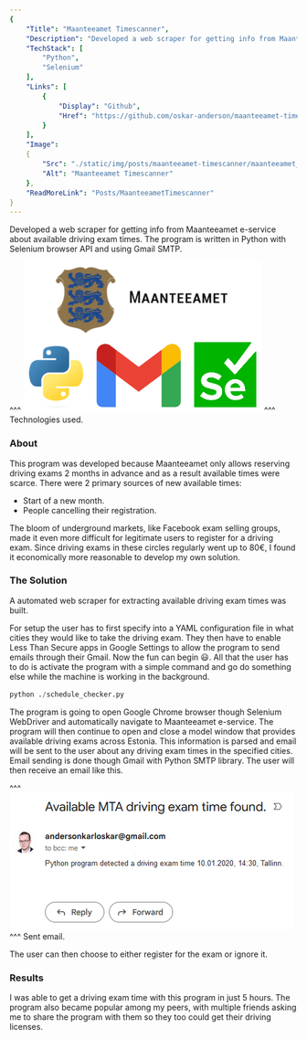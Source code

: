 ```yaml
---
{
    "Title": "Maanteeamet Timescanner",
    "Description": "Developed a web scraper for getting info from Maanteeamet e-service about available driving exam times.",
    "TechStack": [ 
        "Python", 
        "Selenium"
    ],
    "Links": [
        {
            "Display": "Github",
            "Href": "https://github.com/oskar-anderson/maanteeamet-timescanner"
        }
    ],
    "Image":
    {
        "Src": "./static/img/posts/maanteeamet-timescanner/maanteeamet_timescanner_used_tech.png",
        "Alt": "Maanteeamet Timescanner"
    },
    "ReadMoreLink": "Posts/MaanteeametTimescanner"
}
---
```

Developed a web scraper for getting info from Maanteeamet e-service about available driving exam times.
The program is written in Python with Selenium browser API and using Gmail SMTP.

^^^
![Used technologies](./static/img/posts/maanteeamet-timescanner/maanteeamet_timescanner_used_tech.png)
^^^ Technologies used.

### About

This program was developed because Maanteeamet only allows reserving driving exams 2 months in advance and as a result available times were scarce.
There were 2 primary sources of new available times:

* Start of a new month.
* People cancelling their registration.

The bloom of underground markets, like Facebook exam selling groups, made it even more difficult for legitimate users to register for a driving exam.
Since driving exams in these circles regularly went up to 80€, I found it economically more reasonable to develop my own solution.

### The Solution

A automated web scraper for extracting available driving exam times was built.

For setup the user has to first specify into a YAML configuration file in what cities they would like to take the driving exam.
They then have to enable Less Than Secure apps in Google Settings to allow the program to send emails through their Gmail. 
Now the fun can begin 😃. 
All that the user has to do is activate the program with a simple command and go do something else while the machine is working in the background.

```python
python ./schedule_checker.py
```

The program is going to open Google Chrome browser though Selenium WebDriver and automatically navigate to Maanteeamet e-service.
The program will then continue to open and close a model window that provides available driving exams across Estonia.
This information is parsed and email will be sent to the user about any driving exam times in the specified cities.
Email sending is done though Gmail with Python SMTP library.
The user will then receive an email like this.

^^^
![Sent email](./static/img/posts/maanteeamet-timescanner/available-MTA-driving-exam-time-found.png)
^^^ Sent email.

The user can then choose to either register for the exam or ignore it.

### Results

I was able to get a driving exam time with this program in just 5 hours.
The program also became popular among my peers, with multiple friends asking me to share the program with them so they too could get their driving licenses.
